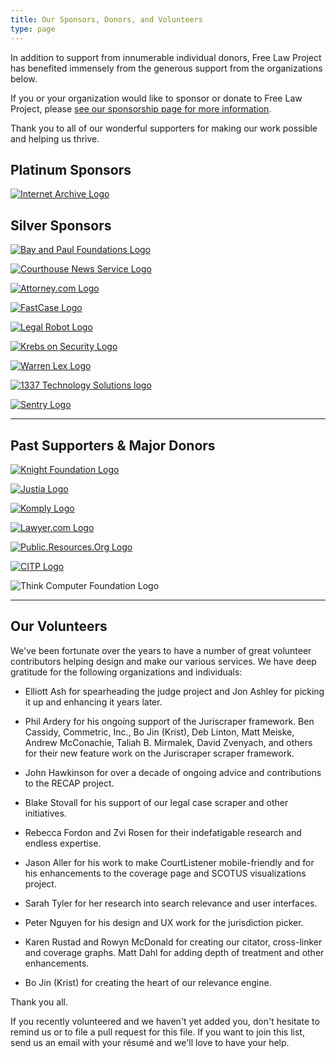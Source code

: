 ```yaml
---
title: Our Sponsors, Donors, and Volunteers
type: page
---
```


<p className="lead">In addition to support from innumerable individual donors, Free Law Project has benefited immensely from the generous support from the organizations below.</p>

If you or your organization would like to sponsor or donate to Free Law Project, please [see our sponsorship page for more information][become].

Thank you to all of our wonderful supporters for making our work possible and helping us thrive. 

## Platinum Sponsors

<div className="row vertical-align v-offset-below-3">
    <div className="col-xs-4">
        <p><a href="https://archive.org"
           target="_blank">
            <img src="/images/services-logos/internet-archive.png"
                 alt="Internet Archive Logo"
                  className="img-responsive"/>
        </a></p>
    </div>
</div>
<div className="clearfix"></div>


## Silver Sponsors

<div className="row vertical-align v-offset-below-3">
    <div className="col-xs-4">
        <p><a href="http://bayandpaulfoundations.org"
           target="_blank">
            <img src="/images/services-logos/bay-and-paul.jpg"
                 alt="Bay and Paul Foundations Logo"
                  className="img-responsive"/>
        </a></p>
    </div>
    <div className="col-xs-4">
        <p><a href="https://www.courthousenews.com"
           target="_blank">
            <img src="/images/services-logos/courthouse-news.png"
                 alt="Courthouse News Service Logo"
                  className="img-responsive"/>
        </a></p>
    </div>
    <div className="col-xs-4">
        <p><a href="https://www.attorney.com"
           target="_blank">
            <img src="/images/services-logos/attorney_com.jpg"
                 alt="Attorney.com Logo"
                  className="img-responsive"/>
        </a></p>
    </div>
</div>

<div className="row vertical-align v-offset-below-3">
    <div className="col-xs-4">
        <p><a href="https://www.fastcase.com"
           target="_blank">
            <img src="/images/services-logos/fastcase.png"
                 alt="FastCase Logo"
                  className="img-responsive"/>
        </a></p>
    </div>
    <div className="col-xs-4">
        <p><a href="https://www.legalrobot.com"
           target="_blank">
            <img src="/images/services-logos/legal-robot.svg"
                 alt="Legal Robot Logo"
                  className="img-responsive"/>
        </a></p>
    </div>
    <div className="col-xs-4">
        <p><a href="https://krebsonsecurity.com/"
           target="_blank">
            <img src="/images/services-logos/krebs-on-security.png"
                 alt="Krebs on Security Logo"
                  className="img-responsive"/>
        </a></p>
    </div>
</div>
<div className="row vertical-align v-offset-below-3">
    <div className="col-xs-4">
        <p><a href="https://warrenlex.com/"
           target="_blank">
            <img src="/images/services-logos/warrenlex.png"
                 alt="Warren Lex Logo"
                  className="img-responsive"/>
        </a></p>
    </div>
    <div className="col-xs-4">
        <p><a href="http://1337technologysolutions.com/"
           target="_blank">
            <img src="/images/services-logos/1337-technology-solutions.png"
                 alt="1337 Technology Solutions logo"
                  className="img-responsive"/>
        </a></p>
    </div>
    <div className="col-xs-4">
        <p><a href="https://sentry.io/"
           target="_blank">
            <img src="/images/services-logos/sentry-logo.png"
                 alt="Sentry Logo"
                  className="img-responsive"/>
        </a></p>
    </div>
</div>


-------

## Past Supporters & Major Donors

<div className="row vertical-align v-offset-below-3">
    <div className="col-xs-4">
        <p><a href="https://www.knightfoundation.org"
           target="_blank">
            <img src="/images/services-logos/knight-foundation.png"
                 alt="Knight Foundation Logo"
                  className="img-responsive"/>
        </a></p>
    </div>
    <div className="col-xs-4">
        <p><a href="https://www.justia.com"
           target="_blank">
            <img src="/images/services-logos/justia.png"
                 alt="Justia Logo"
                  className="img-responsive"/>
        </a></p>
    </div>
    <div className="col-xs-4">
        <p><a href="http://www.komply.co/"
           target="_blank">
            <img src="/images/services-logos/komply.png"
                 alt="Komply Logo"
                  className="img-responsive"/>
        </a></p>
    </div>
</div>

<div className="row vertical-align v-offset-below-3">
    <div className="col-xs-4">
        <p><a href="https://www.lawyer.com"
           target="_blank">
            <img src="/images/services-logos/lawyer.com.png"
                 alt="Lawyer.com Logo"
                  className="img-responsive"/>
        </a></p>
    </div>    
    <div className="col-xs-4">
        <p><a href="https://public.resource.org"
           target="_blank">
            <img src="/images/services-logos/pro.png"
                 alt="Public.Resources.Org Logo"
                  className="img-responsive"/>
        </a></p>
    </div>
    <div className="col-xs-4">
        <p><a href="https://citp.princeton.org"
           target="_blank">
            <img src="/images/recap/citp-logo-compact.png"
                 alt="CITP Logo"
                  className="img-responsive"/>
        </a></p>
    </div>
</div>
<div className="row vertical-align v-offset-below-3">
    <div className="col-xs-4">
        <p>
            <img src="/images/services-logos/think-computer-foundation.gif"
                 alt="Think Computer Foundation Logo"
                  className="img-responsive"/>
        </p>
    </div>
</div>


--------------

## Our Volunteers

We've been fortunate over the years to have a number of great volunteer contributors helping design and make our various services. We have deep gratitude for the following organizations and individuals:

 - Elliott Ash for spearheading the judge project and Jon Ashley for picking it up and enhancing it years later.

 - Phil Ardery for his ongoing support of the Juriscraper framework. Ben Cassidy, Commetric, Inc., Bo Jin (Krist), Deb Linton, Matt Meiske, Andrew McConachie, Taliah B. Mirmalek, David Zvenyach, and others for their new feature work on the Juriscraper scraper framework.

 - John Hawkinson for over a decade of ongoing advice and contributions to the RECAP project.
 
 - Blake Stovall for his support of our legal case scraper and other initiatives.
 
 - Rebecca Fordon and Zvi Rosen for their indefatigable research and endless expertise.
 
 - Jason Aller for his work to make CourtListener mobile-friendly and for his enhancements to the coverage page and SCOTUS visualizations project.

 - Sarah Tyler for her research into search relevance and user interfaces.
 
 - Peter Nguyen for his design and UX work for the jurisdiction picker.

 - Karen Rustad and Rowyn McDonald for creating our citator, cross-linker and coverage graphs. Matt Dahl for adding depth of treatment and other enhancements.
  
 - Bo Jin (Krist) for creating the heart of our relevance engine. 
 
Thank you all.

<span className="gray small">If you recently volunteered and we haven't yet added you, don't hesitate to remind us or to file a pull request for this file. If you want to join this list, send us an email with your résumé and we'll love to have your help.</span>

[become]: /become-a-sponsor/
